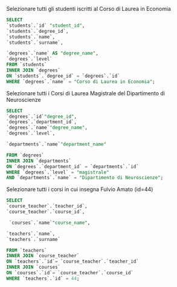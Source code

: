 <!-- 1. Selezionare tutti gli studenti iscritti al Corso di Laurea in Economia
2. Selezionare tutti i Corsi di Laurea Magistrale del Dipartimento di
Neuroscienze
3. Selezionare tutti i corsi in cui insegna Fulvio Amato (id=44)
4. Selezionare tutti gli studenti con i dati relativi al corso di laurea a cui
sono iscritti e il relativo dipartimento, in ordine alfabetico per cognome e
nome
5. Selezionare tutti i corsi di laurea con i relativi corsi e insegnanti
6. Selezionare tutti i docenti che insegnano nel Dipartimento di
Matematica (54)
7. BONUS: Selezionare per ogni studente il numero di tentativi sostenuti
per ogni esame, stampando anche il voto massimo. Successivamente,
filtrare i tentativi con voto minimo 18. -->

Selezionare tutti gli studenti iscritti al Corso di Laurea in Economia

```sql
SELECT
`students`.`id` "student_id",
`students`.`degree_id`,
`students`.`name`,
`students`.`surname`,

`degrees`.`name` AS "degree_name",
`degrees`.`level`
FROM `students`
INNER JOIN `degrees`
ON `students`.`degree_id` = `degrees`.`id`
WHERE `degrees`.`name` = "Corso di Laurea in Economia";
```

Selezionare tutti i Corsi di Laurea Magistrale del Dipartimento di
Neuroscienze

```sql
SELECT
`degrees`.`id`"degree_id",
`degrees`.`department_id`,
`degrees`.`name`"degree_name",
`degrees`.`level`,

`departments`.`name`"department_name"

FROM `degrees`
INNER JOIN `departments`
ON `degrees`.`department_id` = `departments`.`id`
WHERE `degrees`.`level` = "magistrale"
AND `departments`.`name` = "Dipartimento di Neuroscienze";
```

Selezionare tutti i corsi in cui insegna Fulvio Amato (id=44)

```sql
SELECT
`course_teacher`.`teacher_id`,
`course_teacher`.`course_id`,

 `courses`.`name`"course_name",

`teachers`.`name`,
`teachers`.`surname`

FROM `teachers`
INNER JOIN `course_teacher`
ON `teachers`.`id`= `course_teacher`.`teacher_id`
INNER JOIN `courses`
ON `courses`.`id`= `course_teacher`.`course_id`
WHERE `teachers`.`id` = 44;
```
